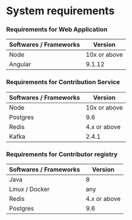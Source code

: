 # System requirements

### Requirements for Web Application <a href="#requirements-for-telemetry-service" id="requirements-for-telemetry-service"></a>

| Softwares / Frameworks | Version      |
| ---------------------- | ------------ |
| Node                   | 10x or above |
| Angular                | 9.1.12       |

### Requirements for Contribution Service <a href="#requirements-for-telemetry-service" id="requirements-for-telemetry-service"></a>

| Softwares / Frameworks | Version      |
| ---------------------- | ------------ |
| Node                   | 10x or above |
| Postgres               | 9.6          |
| Redis                  | 4.x or above |
| Kafka                  | 2.4.1        |

### Requirements for Contributor registry <a href="#requirements-for-telemetry-service" id="requirements-for-telemetry-service"></a>

| Softwares / Frameworks | Version      |
| ---------------------- | ------------ |
| Java                   | 8            |
| Linux / Docker         | any          |
| Redis                  | 4.x or above |
| Postgres               | 9.6          |

